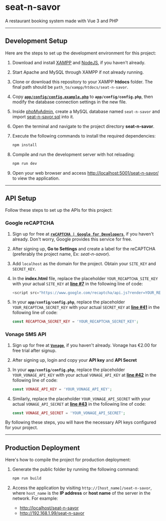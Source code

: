 # seat-n-savor

A restaurant booking system made with Vue 3 and PHP

---
## Development Setup
Here are the steps to set up the development environment for this project:

1. Download and install
   [XAMPP](https://www.apachefriends.org/download.html)
   and [NodeJS](https://nodejs.org/en/),
   if you haven't already.

2. Start Apache and MySQL through XAMPP if not already running.

3. Clone or download this repository to your XAMPP **htdocs** folder.
   The final path should be `path_to/xampp/htdocs/seat-n-savor`.

4. Copy [**`app/config/config.example.php`**](app/config/config.example.php)
   to **`app/config/config.php`**, then modify the database connection settings in the new file.

5. Inside [phpMyAdmin](http://localhost/phpmyadmin),
   create a MySQL database named `seat-n-savor` and import [seat-n-savor.sql](seat-n-savor.sql) into it.

6. Open the terminal and navigate to the project directory **seat-n-savor**.

7. Execute the following commands to install the required dependencies:
   ```sh
   npm install
   ```

8. Compile and run the development server with hot reloading:
   ```sh
   npm run dev
   ```

9. Open your web browser and access <http://localhost:5001/seat-n-savor/> to view the application.

---
## API Setup

Follow these steps to set up the APIs for this project:

### Google reCAPTCHA

1. Sign up for free at [**`reCAPTCHA | Google for Developers`**](https://developers.google.com/recaptcha/), if you haven't already. Don't worry, Google provides this service for free.

2. After signing up, **Go to Settings** and create a label for the reCAPTCHA (preferably the project name, Ex: *seat-n-savor*). 

3. Add `localhost` as the domain for the project. Obtain your `SITE_KEY` and `SECRET_KEY`.

4. In the **index.html** file, replace the placeholder `YOUR_RECAPTCHA_SITE_KEY` with your actual `SITE_KEY` at [**line #7**](index.html#L7) in the following line of code:
   ```javascript
   <script src="https://www.google.com/recaptcha/api.js?render=YOUR_RECAPTCHA_SITE_KEY"></script>
   ```

5. In your **`app/config/config.php`**, replace the placeholder `YOUR_RECAPTCHA_SECRET_KEY` with your actual `SECRET_KEY` at [**line #41**](app/config/config.example.php#L41) in the following line of code:
   ```php
   const RECAPTCHA_SECRET_KEY = 'YOUR_RECAPTCHA_SECRET_KEY';
   ```
   
### Vonage SMS API

1. Sign up for free at [**`Vonage`**](https://ui.idp.vonage.com/ui/auth/registration), if you haven't already. Vonage has €2.00 for free trial after signup. 

2. After signing up, login and copy your **API key** and **API Secret** 

3. In your **`app/config/config.php`**, replace the placeholder `YOUR_VONAGE_API_KEY` with your actual `VONAGE_API_KEY` at [**line #42**](app/config/config.example.php#L42) in the following line of code:
   ```php
   const VONAGE_API_KEY = 'YOUR_VONAGE_API_KEY';
   ```

4. Similarly, replace the placeholder `YOUR_VONAGE_API_SECRET` with your actual `VONAGE_API_SECRET` at [**line #43**](app/config/config.example.php#L43) in the following line of code:
   ```php
   const VONAGE_API_SECRET = 'YOUR_VONAGE_API_SECRET';
   ```

By following these steps, you will have the necessary API keys configured for your project.

---
## Production Deployment
Here's how to compile the project for production deployment:

1. Generate the public folder by running the following command:
   ```sh
   npm run build
   ```

2. Access the application by visiting `http://[host_name]/seat-n-savor`,
   where `host_name` is the **IP address** or **host name** of the server in the network.
   For example:
     - <http://localhost/seat-n-savor>
     - <http://192.168.1.99/seat-n-savor>
